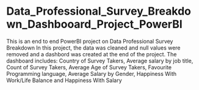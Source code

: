 # Data_Professional_Survey_Breakdown_Dashbooard_Project_PowerBI
This is an end to end PowerBI project on Data Professional Survey Breakdown
In this project, the data was cleaned and null values were removed and a dashbord was created at the end of the project.
The dashboard includes:  Country of Survey Takers, Average salary by job title, Count of Survey Takers, Average Age of Survey Takers, Favourite Programming language, Average Salary by Gender, Happiness With Work/Life Balance and Happiness With Salary